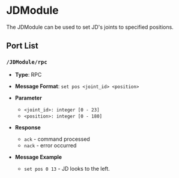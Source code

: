 # JDModule

The JDModule can be used to set JD's joints to specified positions.

## Port List

### ``/JDModule/rpc``

* **Type**: RPC
* **Message Format**: ``set pos <joint_id> <position>``
* **Parameter**

	* ``<joint_id>: integer [0 - 23]``  
	* ``<position>: integer [0 - 180]``
* **Response**
	* ``ack`` - command processed
	* ``nack`` - error occurred
* **Message Example**
	* ``set pos 0 13`` - JD looks to the left.
